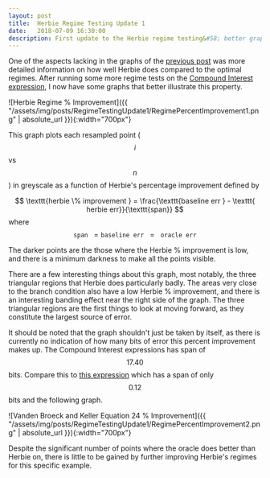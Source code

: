 ```yaml
---
layout: post
title:  Herbie Regime Testing Update 1
date:   2018-07-09 16:30:00
description: First update to the Herbie regime testing&#58; better graphs.
---
```


One of the aspects lacking in the graphs of the [previous post](https://homes.cs.washington.edu/~dthien/blog/2018/HerbieRegimeTesting/) was more detailed information on how well Herbie does compared to the optimal regimes. After running some more regime tests on the [Compound Interest expression](http://herbie.uwplse.org/reports/1529397374:warfa:develop:b6189b1c10/numerics/25-CompoundInterest/graph.html), I now have some graphs that better illustrate this property.

![Herbie Regime % Improvement]({{ "/assets/img/posts/RegimeTestingUpdate1/RegimePercentImprovement1.png" | absolute_url }}){:width="700px"}

This graph plots each resampled point ($$i$$ vs $$n$$) in greyscale as a function of Herbie's percentage improvement defined by

$$ \texttt{herbie \% improvement } = \frac{\texttt{baseline err } - \texttt{ herbie err}}{\texttt{span}} $$
where
$$ \texttt{span } = \texttt{baseline err } = \texttt{ oracle err} $$

The darker points are the those where the Herbie % improvement is low, and there is a minimum darkness to make all the points visible.

There are a few interesting things about this graph, most notably, the three triangular regions that Herbie does particularly badly. The areas very close to the branch condition also have a low Herbie % improvement, and there is an interesting banding effect near the right side of the graph. The three triangular regions are the first things to look at moving forward, as they constitute the largest source of error.

It should be noted that the graph shouldn't just be taken by itself, as there is currently no indication of how many bits of error this percent improvement makes up. The Compound Interest expressions has span of $$17.40$$ bits. Compare this to [this expression](http://herbie.uwplse.org/reports/1530112290:warfa:regime-testing:1beee99a87/physics/1-VandenBroeckandKellerEquation24/graph.html) which has a span of only $$0.12$$ bits and the following graph.

![Vanden Broeck and Keller Equation 24 % Improvement]({{ "/assets/img/posts/RegimeTestingUpdate1/RegimePercentImprovement2.png" | absolute_url }}){:width="700px"}

Despite the significant number of points where the oracle does better than Herbie on, there is little to be gained by further improving Herbie's regimes for this specific example.
